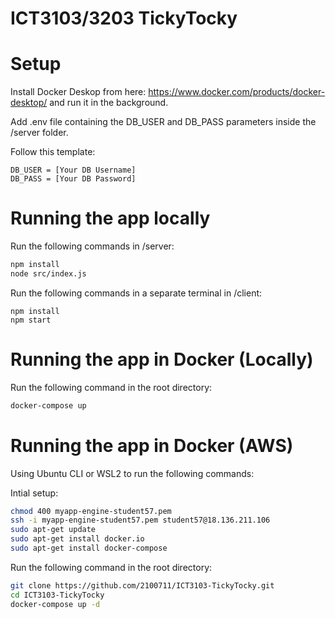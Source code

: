 # ICT3103/3203 TickyTocky

# Setup

Install Docker Deskop from here: https://www.docker.com/products/docker-desktop/ and run it in the background.

Add .env file containing the DB_USER and DB_PASS parameters inside the /server folder.

Follow this template:

```env
DB_USER = [Your DB Username]
DB_PASS = [Your DB Password]
```

# Running the app locally

Run the following commands in /server:

```bash
npm install
node src/index.js
```

Run the following commands in a separate terminal in /client:

```
npm install
npm start
```

# Running the app in Docker (Locally)

Run the following command in the root directory:

```bash
docker-compose up
```

# Running the app in Docker (AWS)

Using Ubuntu CLI or WSL2 to run the following commands:

Intial setup:

```bash
chmod 400 myapp-engine-student57.pem
ssh -i myapp-engine-student57.pem student57@18.136.211.106
sudo apt-get update
sudo apt-get install docker.io
sudo apt-get install docker-compose
```

Run the following command in the root directory:

```bash
git clone https://github.com/2100711/ICT3103-TickyTocky.git
cd ICT3103-TickyTocky
docker-compose up -d
```
